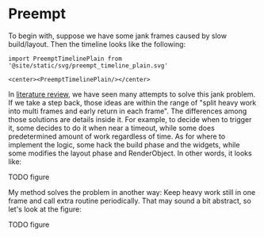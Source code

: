 # Preempt

To begin with, suppose we have some jank frames caused by slow build/layout. Then the timeline looks like the following:

```mdx-code-block
import PreemptTimelinePlain from '@site/static/svg/preempt_timeline_plain.svg'

<center><PreemptTimelinePlain/></center>
```

In [literature review](../review/summary), we have seen many attempts to solve this jank problem. If we take a step back, those ideas are within the range of "split heavy work into multi frames and early return in each frame". The differences among those solutions are details inside it. For example, to decide when to trigger it, some decides to do it when near a timeout, while some does predetermined amount of work regardless of time. As for where to implement the logic, some hack the build phase and the widgets, while some modifies the layout phase and RenderObject. In other words, it looks like:

TODO figure

My method solves the problem in another way: Keep heavy work still in one frame and call extra routine periodically. That may sound a bit abstract, so let's look at the figure:

TODO figure

